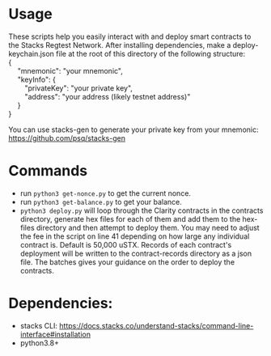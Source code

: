 # Usage
These scripts help you easily interact with and deploy smart contracts to the Stacks Regtest Network. After installing dependencies, make a deploy-keychain.json file at the root of this directory of the following structure:\
{\
&emsp; "mnemonic": "your mnemonic",\
&emsp; "keyInfo": {\
&emsp;&emsp; "privateKey": "your private key",\
&emsp;&emsp; "address": "your address (likely testnet address)"\
&emsp; }\
}

You can use stacks-gen to generate your private key from your mnemonic:\
https://github.com/psq/stacks-gen

# Commands
- run   `python3 get-nonce.py` to get the current nonce.
- run    `python3 get-balance.py` to get your balance.
- `python3 deploy.py` will loop through the Clarity contracts in the contracts directory, generate hex files for each of them and add them to the hex-files directory and then attempt to deploy them. You may need to adjust the fee in the script on line 41 depending on how large any individual contract is. Default is 50,000 uSTX. Records of each contract's deployment will be written to the contract-records directory as a json file. The batches gives your guidance on the order to deploy the contracts.


# Dependencies:
- stacks CLI: https://docs.stacks.co/understand-stacks/command-line-interface#installation
- python3.8+
